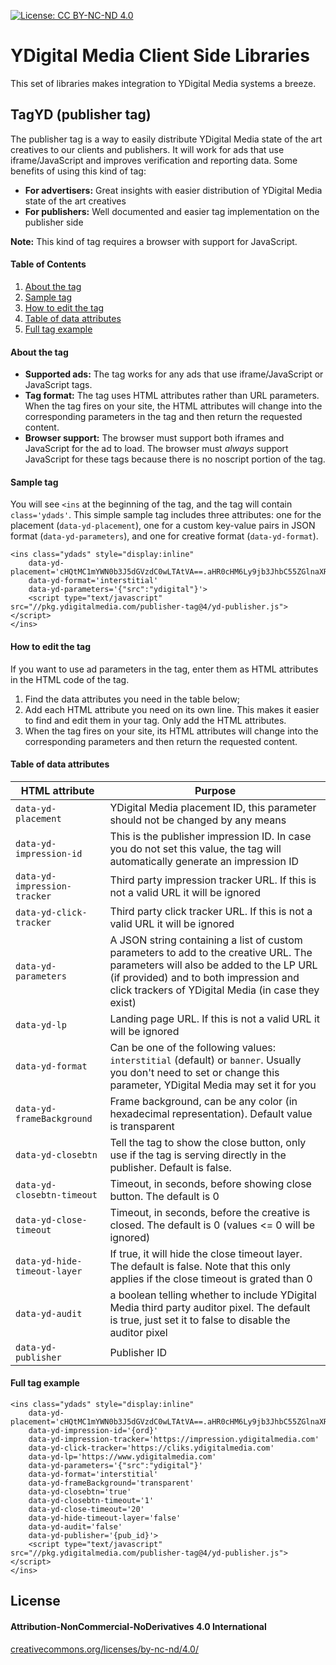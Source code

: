 
[![License: CC BY-NC-ND 4.0](https://licensebuttons.net/l/by-nc-nd/4.0/80x15.png)](https://creativecommons.org/licenses/by-nc-nd/4.0/)


YDigital Media Client Side Libraries
====

This set of libraries makes integration to YDigital Media systems a breeze.



## TagYD (publisher tag)
The publisher tag is a way to easily distribute YDigital Media state of the art creatives to our clients and publishers. It will work for ads that use iframe/JavaScript and improves verification and reporting data. Some benefits of using this kind of tag:

* **For advertisers:** Great insights with easier distribution of YDigital Media state of the art creatives
* **For publishers:** Well documented and easier tag implementation on the publisher side

**Note:** This kind of tag requires a browser with support for JavaScript.


#### Table of Contents
1. [About the tag](#about-the-tag)
2. [Sample tag](#sample-tag)
3. [How to edit the tag](#how-to-edit-the-tag)
4. [Table of data attributes](#table-of-data-attributes)
5. [Full tag example](#full-tag-example)



#### About the tag
*   **Supported ads:**  The tag works for any ads that use iframe/JavaScript or JavaScript tags.
*   **Tag format:**  The tag uses HTML attributes rather than URL parameters. When the tag fires on your site, the HTML attributes will change into the corresponding parameters in the tag and then return the requested content.
*   **Browser support:**  The browser must support both iframes and JavaScript for the ad to load. The browser must  _always_  support JavaScript for these tags because there is no noscript portion of the tag.



#### Sample tag
You will see `<ins` at the beginning of the tag, and the tag will contain `class='ydads'`.
This simple sample tag includes three attributes: one for the placement (`data-yd-placement`), one for a custom key-value pairs in JSON format (`data-yd-parameters`), and one for creative format (`data-yd-format`).
```
<ins class="ydads" style="display:inline"
    data-yd-placement='cHQtMC1mYWN0b3J5dGVzdC0wLTAtVA==.aHR0cHM6Ly9jb3JhbC55ZGlnaXRhbG1lZGlhLmNvbS9jb3Jkb2FubzIwMTgv.'
    data-yd-format='interstitial'
    data-yd-parameters='{"src":"ydigital"}'>
    <script type="text/javascript" src="//pkg.ydigitalmedia.com/publisher-tag@4/yd-publisher.js"></script>
</ins>
```



#### How to edit the tag
If you want to use ad parameters in the tag, enter them as HTML attributes in the HTML code of the tag.
1.  Find the data attributes you need in the table below;
2.  Add each HTML attribute you need on its own line. This makes it easier to find and edit them in your tag. Only add the HTML attributes.
3.  When the tag fires on your site, its HTML attributes will change into the corresponding parameters and then return the requested content.



#### Table of data attributes

|HTML attribute               |Purpose                                                                                                                                                                                                                         |
|-----------------------------|---------------------------------------------------------------------------------------------------------------------------------------------------------------------------------------------------------------------------------------------------------------|
|`data-yd-placement`          |YDigital Media placement ID, this parameter should not be changed by any means                                                                                                                                                  |
|`data-yd-impression-id`      |This is the publisher impression ID. In case you do not set this value, the tag will automatically generate an impression ID                                                                                                    |
|`data-yd-impression-tracker` |Third party impression tracker URL. If this is not a valid URL it will be ignored                                                                                                                                               |
|`data-yd-click-tracker`      |Third party click tracker URL. If this is not a valid URL it will be ignored                                                                                                                                                    |
|`data-yd-parameters`         |A JSON string containing a list of custom parameters to add to the creative URL. The parameters will also be added to the LP URL (if provided) and to both impression and click trackers of YDigital Media (in case they exist)|
|`data-yd-lp`                 |Landing page URL. If this is not a valid URL it will be ignored                                                                                                                                                                 |
|`data-yd-format`             |Can be one of the following values: `interstitial` (default) or `banner`. Usually you don't need to set or change this parameter, YDigital Media may set it for you                                                             |
|`data-yd-frameBackground`    |Frame background, can be any color (in hexadecimal representation). Default value is transparent                                                                                                                                |
|`data-yd-closebtn`           |Tell the tag to show the close button, only use if the tag is serving directly in the publisher. Default is false.                                                                                                              |
|`data-yd-closebtn-timeout`   |Timeout, in seconds, before showing close button. The default is 0                                                                                                                                                              |
|`data-yd-close-timeout`      |Timeout, in seconds, before the creative is closed. The default is 0 (values <= 0 will be ignored)                                                                                                                              |
|`data-yd-hide-timeout-layer` |If true, it will hide the close timeout layer. The default is false. Note that this only applies if the close timeout is grated than 0                                                                                        |
|`data-yd-audit`              |a boolean telling whether to include YDigital Media third party auditor pixel. The default is true, just set it to false to disable the auditor pixel                                                                     |
|`data-yd-publisher`          |Publisher ID                                                                                                                                                                                                                    |



#### Full tag example
```
<ins class="ydads" style="display:inline"
    data-yd-placement='cHQtMC1mYWN0b3J5dGVzdC0wLTAtVA==.aHR0cHM6Ly9jb3JhbC55ZGlnaXRhbG1lZGlhLmNvbS9jb3Jkb2FubzIwMTgv.'
    data-yd-impression-id='{ord}'
    data-yd-impression-tracker='https://impression.ydigitalmedia.com'
    data-yd-click-tracker='https://cliks.ydigitalmedia.com'
    data-yd-lp='https://www.ydigitalmedia.com'
    data-yd-parameters='{"src":"ydigital"}'
    data-yd-format='interstitial'
    data-yd-frameBackground='transparent'
    data-yd-closebtn='true'
    data-yd-closebtn-timeout='1'
    data-yd-close-timeout='20'
    data-yd-hide-timeout-layer='false'
    data-yd-audit='false'
    data-yd-publisher='{pub_id}'>
    <script type="text/javascript" src="//pkg.ydigitalmedia.com/publisher-tag@4/yd-publisher.js"></script>
</ins>
```




## License
#### Attribution-NonCommercial-NoDerivatives 4.0 International
[creativecommons.org/licenses/by-nc-nd/4.0/](https://creativecommons.org/licenses/by-nc-nd/4.0/)
